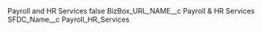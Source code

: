 <?xml version="1.0" encoding="UTF-8"?>
<CustomMetadata xmlns="http://soap.sforce.com/2006/04/metadata" xmlns:xsi="http://www.w3.org/2001/XMLSchema-instance" xmlns:xsd="http://www.w3.org/2001/XMLSchema">
    <label>Payroll and HR Services</label>
    <protected>false</protected>
    <values>
        <field>BizBox_URL_NAME__c</field>
        <value xsi:type="xsd:string">Payroll &amp; HR Services</value>
    </values>
    <values>
        <field>SFDC_Name__c</field>
        <value xsi:type="xsd:string">Payroll_HR_Services</value>
    </values>
</CustomMetadata>
